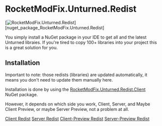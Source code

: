 # RocketModFix.Unturned.Redist

[![RocketModFix.Unturned.Redist][badge_RocketModFix.Unturned.Redist]][nuget_package_RocketModFix.Unturned.Redist]

You simply install a NuGet package in your IDE to get all and the latest Unturned libraies. If you're tired to copy 100+ libraries into your project this is a great solution for you.

## Installation

Important to note: those redists (libraries) are updated automatically, it means you don't need to update them manually here.

Installation is done by using the [RocketModFix.Unturned.Redist.Client][nuget_package_RocketModFix.Unturned.Redist.Client] NuGet package.

However, it depends on which side you work, Client, Server, and Maybe Client Preview, or maybe Server Preview, not a problem at all.

[Client Redist][nuget_package_RocketModFix.Unturned.Redist.Client]
[Server Redist][nuget_package_RocketModFix.Unturned.Redist.Server]
[Client-Preview Redist][nuget_package_RocketModFix.Unturned.Redist.Client-Preview]
[Server-Preview Redist][nuget_package_RocketModFix.Unturned.Redist.Server-Preview]

[nuget_package_RocketModFix.Unturned.Redist.Client]: https://www.nuget.org/packages/RocketModFix.Unturned.Redist.Client
[nuget_package_RocketModFix.Unturned.Redist.Server]: https://www.nuget.org/packages/RocketModFix.Unturned.Redist.Server
[nuget_package_RocketModFix.Unturned.Redist.Client-Preview]: https://www.nuget.org/packages/RocketModFix.Unturned.Redist.Client-Preview
[nuget_package_RocketModFix.Unturned.Redist.Server-Preview]: https://www.nuget.org/packages/RocketModFix.Unturned.Redist.Server-Preview

[badge_RocketModFix.Unturned.Redist]: https://img.shields.io/nuget/v/RocketModFix.Unturned.Redist?label=RocketModFix.Unturned.Redist&link=https%3A%2F%2Fwww.nuget.org%2Fpackages%2FRocketModFix.Unturned.Redist